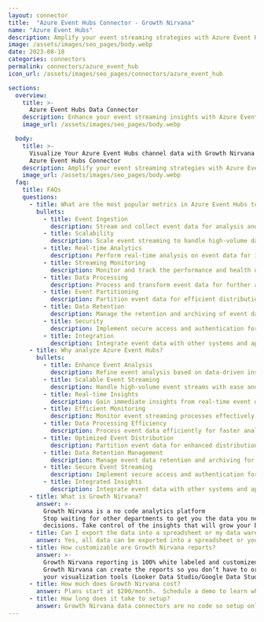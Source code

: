 ```yaml
---
layout: connector
title:  "Azure Event Hubs Connector - Growth Nirvana"
name: "Azure Event Hubs"
description: Amplify your event streaming strategies with Azure Event Hubs integration, gaining actionable insights from event data analysis.
image: /assets/images/seo_pages/body.webp
date: 2023-08-18
categories: connectors
permalink: connectors/azure_event_hub
icon_url: /assets/images/seo_pages/connectors/azure_event_hub

sections:
  overview:
    title: >-
      Azure Event Hubs Data Connector
    description: Enhance your event streaming insights with Azure Event Hubs integration. Seamlessly merge event data, unlocking insights that shape event analysis and operational excellence.
    image_url: /assets/images/seo_pages/body.webp

  body:
    title: >-
      Visualize Your Azure Event Hubs channel data with Growth Nirvana's
      Azure Event Hubs Connector
    description: Amplify your event streaming strategies with Azure Event Hubs integration, gaining actionable insights from event data analysis.
    image_url: /assets/images/seo_pages/body.webp
  faq:
    title: FAQs
    questions:
      - title: What are the most popular metrics in Azure Event Hubs to analyze?
        bullets:
          - title: Event Ingestion
            description: Stream and collect event data for analysis and processing.
          - title: Scalability
            description: Scale event streaming to handle high-volume data streams.
          - title: Real-time Analytics
            description: Perform real-time analysis on event data for immediate insights.
          - title: Streaming Monitoring
            description: Monitor and track the performance and health of event streaming processes.
          - title: Data Processing
            description: Process and transform event data for further analysis and integration.
          - title: Event Partitioning
            description: Partition event data for efficient distribution and processing.
          - title: Data Retention
            description: Manage the retention and archiving of event data for compliance and historical analysis.
          - title: Security
            description: Implement secure access and authentication for event streaming.
          - title: Integration
            description: Integrate event data with other systems and applications for cross-platform insights.
      - title: Why analyze Azure Event Hubs?
        bullets:
          - title: Enhance Event Analysis
            description: Refine event analysis based on data-driven insights.
          - title: Scalable Event Streaming
            description: Handle high-volume event streams with ease and scalability.
          - title: Real-time Insights
            description: Gain immediate insights from real-time event data analysis.
          - title: Efficient Monitoring
            description: Monitor event streaming processes effectively for optimal performance.
          - title: Data Processing Efficiency
            description: Process event data efficiently for faster analysis and integration.
          - title: Optimized Event Distribution
            description: Partition event data for enhanced distribution and processing efficiency.
          - title: Data Retention Management
            description: Manage event data retention and archiving for compliance and historical analysis.
          - title: Secure Event Streaming
            description: Implement secure access and authentication for event streaming.
          - title: Integrated Insights
            description: Integrate event data with other systems and applications for comprehensive insights.
      - title: What is Growth Nirvana?
        answer: >-
          Growth Nirvana is a no code analytics platform 
          Stop waiting for other departments to get you the data you need to make critical business 
          decisions. Take control of the insights that will grow your business.
      - title: Can I export the data into a spreadsheet or my data warehouse?
        answer: Yes, all data can be exported into a spreadsheet or your data warehouse (Google BigQuery, AWS, Snowflake, Azure, etc)
      - title: How customizable are Growth Nirvana reports?
        answer: >-
          Growth Nirvana reporting is 100% white labeled and customized to your specifications.
          Growth Nirvana can create the reports so you don’t have to or you can connect
          your visualization tools (Looker Data Studio/Google Data Studio, Tableau, PowerBI, etc) to Growth Nirvana.
      - title: How much does Growth Nirvana cost?
        answer: Plans start at $200/month.  Schedule a demo to learn what plan is best for you.
      - title: How long does it take to setup?
        answer: Growth Nirvana data connectors are no code so setup only requires a few clicks.
---
```


